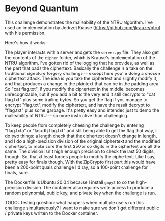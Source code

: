 
# Beyond Quantum

This challenge demonstrates the malleability of the NTRU algorithm. I've used an implementation by Jedrzej Krause (https://github.com/jkrauze/ntru) with his permission.

Here's how it works:

The player interacts with a server and gets the `server.py` file. They also get the contents of the `cipher` folder, which is Krause's implementation of the NTRU algorithm. I've gotten rid of the logging that he provides, as well as the part that pads the ciphertext. Basically the challenge is a take on the traditional signature forgery challenge -- except here you're doing a chosen ciphertext attack. The idea is you take the ciphertext and slightly modify it, and that produces a change in the plaintext that can be in the padding area. So "cat flag.txt", if you modify the ciphertext in the middle, becomes unrecognizable, but if you add a bit to the very end it still decrypts to "cat flag.txt" plus some trailing bytes. So you get the flag if you manage to encrypt "flag.txt", modify the ciphertext, and have the result decrypt to "flag.txt" plus some garbage. It's pretty easy and intended just to demo the malleability of NTRU -- so more instructive than challenging. 

To keep people from completely cheesing the challenge by entering "flag.txta" or "laskdfj flag.txt" and still being able to get the flag that way, I do two things: a length check that the ciphertext doesn't change in length, and I do a high-precision division of the original ciphertext and the modified ciphertext, to make sure the first 250 or so digits in the ciphertext are all the same. The division isn't high enough precision to check the last 50 digits, though. So, that at least forces people to modify the ciphertext. Like I say, pretty easy for finals though. With the ZipCrypto first part this would have been a 200-point quals challenge I'd say, so a 100-point challenge for finals, sure.

The Dockerfile is Ubuntu 20.04 because I install `gmpy2` to do the high-precision division. The container also requires write access to produce a random polynomial, public key, and private key when the challenge is run. 

TODO: Testing question: what happens when multiple users run this challenge simultaneously? I want to make sure we don't get different public / private keys written to the Docker container. 
